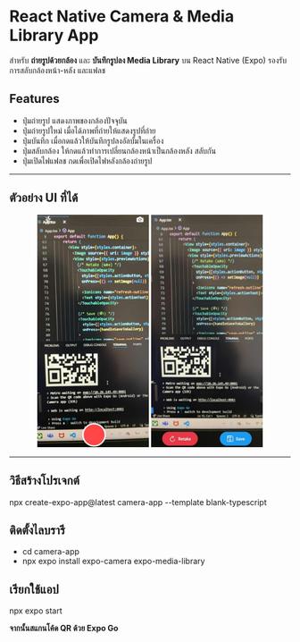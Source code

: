 # React Native Camera & Media Library App

สำหรับ **ถ่ายรูปด้วยกล้อง** และ **บันทึกรูปลง Media Library** บน React Native (Expo) รองรับการสลับกล้องหน้า-หลัง และแฟลช

## Features

- ปุ่มถ่ายรูป แสดงภาพของกล้องปัจจุบัน
- ปุ่มถ่ายรูปใหม่ เมื่อได้ภาพที่ถ่ายให้แสดงรูปที่ถ่าย
- ปุ่มบันทึก เมื่อกดแล้วให้บันทึกรูปลงอัลบั้มในเครื่อง
- ปุ่มสลับกล้อง ให้กดแล้วทำการเปลี่ยนกล้องหน้าเป็นกล้องหลัง สลับกัน
- ปุ่มเปิดไฟแฟลช กดเพื่อเปิดไฟหลังกล้องถ่ายรูป


---

## ตัวอย่าง UI ที่ได้



<p align="center">
  <img src="assets/camera1.jpg" alt="Camera 1" width="200"/>
  <img src="assets/camera2.jpg" alt="Camera 2" width="200"/>
</p>


---

## วิธีสร้างโปรเจกต์

npx create-expo-app@latest camera-app --template blank-typescript

## ติดตั้งไลบรารี
- cd camera-app
- npx expo install expo-camera expo-media-library

## เรียกใช้แอป
npx expo start

**จากนั้นสแกนโค้ด QR ด้วย Expo Go**




